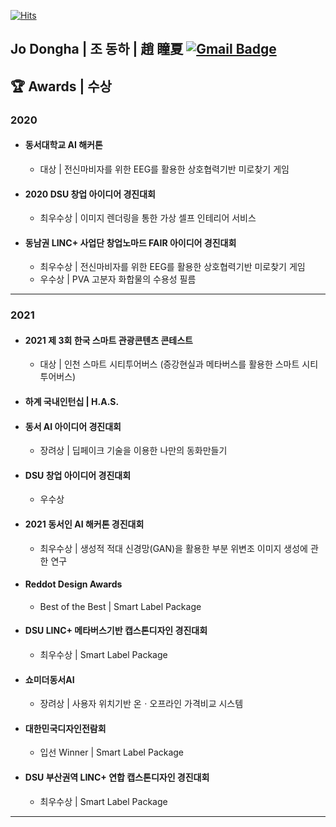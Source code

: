 <div>

  [![Hits](https://hits.seeyoufarm.com/api/count/incr/badge.svg?url=https%3A%2F%2Fgithub.com%2Fjodongha&count_bg=%23000000&title_bg=%23000000&icon=&icon_color=%23E7E7E7&title=hits&edge_flat=false)](https://hits.seeyoufarm.com)
 
</div>
<div> 
 
  ## Jo Dongha | 조 동하 | 趙 瞳夏     [![Gmail Badge](https://img.shields.io/badge/Gmail-d14836?style=flat-square&logo=Gmail&logoColor=white&link=mailto:jodongrami@gmail.com)](mailto:jodongrami@gmail.com)
<!-- 
 ## :computer: Main Stack
 -->
 ## :trophy: Awards | 수상

  ### 2020
  + #### 동서대학교 AI 해커톤 
    + 대상 | 전신마비자를 위한 EEG를 활용한 상호협력기반 미로찾기 게임
  + #### 2020 DSU 창업 아이디어 경진대회
    + 최우수상 | 이미지 렌더링을 통한 가상 셀프 인테리어 서비스
  + #### 동남권 LINC+ 사업단 창업노마드 FAIR 아이디어 경진대회 
    + 최우수상 | 전신마비자를 위한 EEG를 활용한 상호협력기반 미로찾기 게임
    + 우수상 | PVA 고분자 화합물의 수용성 필름 
---
   ### 2021
  + #### 2021 제 3회 한국 스마트 관광콘텐츠 콘테스트 
    + 대상 | 인천 스마트 시티투어버스 (증강현실과 메타버스를 활용한 스마트 시티투어버스)
  + #### 하계 국내인턴십 | H.A.S.
  + #### 동서 AI 아이디어 경진대회
    + 장려상 | 딥페이크 기술을 이용한 나만의 동화만들기
  + #### DSU 창업 아이디어 경진대회
    + 우수상 
  + #### 2021 동서인 AI 해커톤 경진대회 
    + 최우수상 | 생성적 적대 신경망(GAN)을 활용한 부분 위변조 이미지 생성에 관한 연구 
  + #### Reddot Design Awards
    + Best of the Best | Smart Label Package
  + #### DSU LINC+ 메타버스기반 캡스톤디자인 경진대회 
    + 최우수상 | Smart Label Package
  + #### 쇼미더동서AI 
    + 장려상 | 사용자 위치기반 온ㆍ오프라인 가격비교 시스템
  + #### 대한민국디자인전람회
    + 입선 Winner | Smart Label Package
  + #### DSU 부산권역 LINC+ 연합 캡스톤디자인 경진대회 
    + 최우수상 | Smart Label Package

 ---
</div>

<!--
<div>
  
  [![Anurag's github stats](https://github-readme-stats.vercel.app/api?username=jodongha)](https://github.com/anuraghazra/github-readme-stats) [![Top Langs](https://github-readme-stats.vercel.app/api/top-langs/?username=jodongha&layout=compact)](http://github.com/anuraghazra/github-readme-stats)
  
</div>
 -->

<!--
**jodongha/jodongha** is a ✨ _special_ ✨ repository because its `README.md` (this file) appears on your GitHub profile.

Here are some ideas to get you started:

- 🔭 I’m currently working on ...
- 🌱 I’m currently learning ...
- 👯 I’m looking to collaborate on ...
- 🤔 I’m looking for help with ...
- 💬 Ask me about ...
- 📫 How to reach me: ...
- 😄 Pronouns: ...
- ⚡ Fun fact: ...
-->
